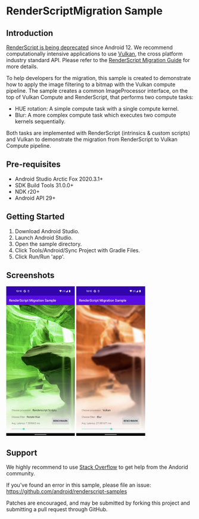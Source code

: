 # RenderScriptMigration Sample

## Introduction

[RenderScript is being deprecated](https://android-developers.googleblog.com/2021/04/android-gpu-compute-going-forward.html) since Android 12. We recommend computationally intensive applications to use [Vulkan](https://www.khronos.org/vulkan), the cross platform industry standard API. Please refer to the [RenderScript Migration Guide](https://developer.android.com/guide/topics/renderscript/migrate) for more details.

To help developers for the migration, this sample is created to demonstrate how to apply the image filtering to a bitmap with the Vulkan compute pipeline. The sample creates a common ImageProcessor interface, on the top of Vulkan Compute and RenderScript, that performs two compute tasks:
- HUE rotation: A simple compute task with a single compute kernel.
- Blur: A more complex compute task which executes two compute kernels sequentially.

Both tasks are implemented with RenderScript (intrinsics & custom scripts) and Vulkan to demonstrate the migration from RenderScript to Vulkan Compute pipeline.

## Pre-requisites

- Android Studio Arctic Fox 2020.3.1+
- SDK Build Tools 31.0.0+
- NDK r20+
- Android API 29+

## Getting Started

1. Download Android Studio.
2. Launch Android Studio.
3. Open the sample directory.
4. Click Tools/Android/Sync Project with Gradle Files.
5. Click Run/Run 'app'.

## Screenshots

<img src="screenshots/hue.png" height="400" alt="Screenshot of Hue Rotation"/>
<img src="screenshots/blur.png" height="400" alt="Screenshot of Blur"/>

## Support

We highly recommend to use [Stack Overflow](http://stackoverflow.com/questions/tagged/android) to get help from the Andorid community.

If you've found an error in this sample, please file an issue:
https://github.com/android/renderscript-samples

Patches are encouraged, and may be submitted by forking this project and
submitting a pull request through GitHub.
